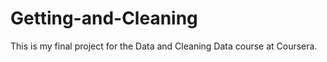 # Getting-and-Cleaning
This is my final project for the Data and Cleaning Data course at Coursera. 
